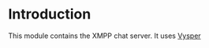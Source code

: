 Introduction
============

This module contains the XMPP chat server. It uses [Vysper](http://mina.apache.org/vysper/)
